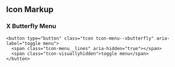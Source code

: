 ## Icon Markup

### X Butterfly Menu

```markup
<button type="button" class="tcon tcon-menu--xbutterfly" aria-label="toggle menu">
  <span class="tcon-menu__lines" aria-hidden="true"></span>
  <span class="tcon-visuallyhidden">toggle menu</span>
</button>
```